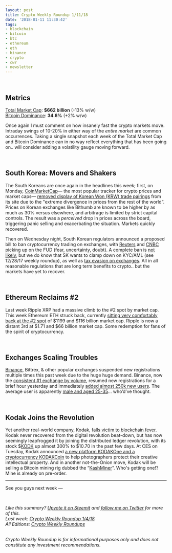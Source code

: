 ```yaml
---
layout: post
title: Crypto Weekly Roundup 1/11/18
date: '2018-01-11 11:30:42'
tags:
- blockchain
- bitcoin
- btc
- ethereum
- eth
- binance
- crypto
- cwr
- newsletter
---
```


<br />

## Metrics

[Total Market Cap](https://coinmarketcap.com/charts/): **$662 billion** (-13% w/w)<br />
[Bitcoin Dominance](https://coinmarketcap.com/charts/#dominance-percentage): **34.6%**  (+2% w/w)

Once again I must comment on how insanely fast the crypto markets move. Intraday swings of 10-20% in either way of the _entire market_ are common occurrences. Taking a single snapshot each week of the Total Market Cap and Bitcoin Dominance can in no way reflect everything that has been going on.. will consider adding a volatility gauge moving forward.

<br />

## South Korea: Movers and Shakers
The South Koreans are once again in the headlines this week; first, on Monday, [CoinMarketCap](https://coinmarketcap.com/)— the most popular tracker for crypto prices and market caps— [removed display of Korean Won (KRW) trade pairings](https://twitter.com/CoinMarketCap/status/950427463804481536) from its site due to the "extreme divergence in prices from the rest of the world”. Prices on Korean exchanges like Bithumb are known to be higher by as much as 30% versus elsewhere, and arbitrage is limited by strict capital controls. The result was a _perceived_ drop in prices across the board, triggering panic selling and exacerbating the situation. Markets quickly recovered.

Then on Wednesday night, South Korean regulators announced a proposed bill to ban cryptocurrency trading on exchanges, with [Reuters](https://www.reuters.com/article/uk-southkorea-bitcoin/south-korea-justice-ministry-prepares-to-ban-cryptocurrency-trading-exchanges-raided-idUSKBN1F002A) and [CNBC](https://www.cnbc.com/2018/01/10/south-korea-official-reportedly-readying-bill-to-ban-all-cryptocurrency-trading.html) picking up on the FUD (fear, uncertainty, doubt). A complete ban is [not likely](https://www.forbes.com/sites/pamelaambler/2017/12/12/south-korea-is-not-banning-bitcoin-trade-financial-regulators-clarify/#6bf331c14270), but we do know that SK wants to clamp down on KYC/AML (see 12/28/17 weekly roundup), as well as [tax evasion on exchanges](https://twitter.com/cryptomanran/status/951317996684873728). All in all reasonable regulations that are long term benefits to crypto.. but the markets have yet to recover.

<br />

## Ethereum Reclaims #2
Last week Ripple XRP had a massive climb to the #2 spot by market cap. This week Ethereum ETH struck back, currently [sitting very comfortably back at the #2 spot](https://coinmarketcap.com/currencies/ethereum/) of $1199 and $116 billion market cap. Ripple is now a distant 3rd at $1.71 and $66 billion market cap. Some redemption for fans of the spirit of cryptocurrency.

<br />

## Exchanges Scaling Troubles
[Binance](https://www.binance.com/?ref=10138930), Bittrex, & other popular exchanges suspended new registrations multiple times this past week due to the huge huge demand. Binance, now the [consistent #1 exchange by volume](https://coinmarketcap.com/exchanges/volume/24-hour/), resumed new registrations for a brief hour yesterday and immediately [added almost 250k new users](https://twitter.com/cz_binance/status/951030756477878273). The average user is apparently [male and aged 25-35](https://www.bloomberg.com/news/articles/2018-01-11/world-s-top-ranked-crypto-venue-added-240-000-users-in-one-hour)... who’d’ve thought.

<br />

## Kodak Joins the Revolution
Yet another real-world company, Kodak, [falls victim to blockchain fever](https://www.buzzfeed.com/ryanmac/experts-call-kodaks-bitcoin-mining-scheme-a-scam?utm_term=.doX2rBPoK#.kx8ERpanW). Kodak never recovered from the digital revolution beat-down, but has now seemingly leapfrogged it by joining the distributed ledger revolution, with its stock $[KODK](http://www.nasdaq.com/symbol/kodk/interactive-chart?timeframe=5d) up almost 300% to $10.70 in the past few days. At CES on Tuesday, Kodak announced [a new platform KODAKOne and a cryptocurrency KODAKCoin](https://www.kodak.com/us/en/kodakone/default.htm) to help photographers protect their creative intellectual property. And in another not-the-Onion move, Kodak will be selling a Bitcoin mining rig dubbed the “[KashMiner](http://www.businessinsider.com/kashminer-kodak-bitcoin-mining-2018-1)”. Who's getting one!? Mine is already on pre-order.

---

See you guys next week —

<br />

*Like this summary? [Upvote it on Steemit](https://steemit.com/cryptocurrency/@aeto/aeto-s-crypto-weekly-roundup-1-11-18) and [follow me on Twitter](https://twitter.com/tonyin) for more of this.*<br />*Last week: [Crypto Weekly Roundup 1/4/18](https://tonyy.in/crypto-weekly-roundup-1-4-18/)*<br />*All Editions: [Crypto Weekly Roundups](https://tonyy.in/tag/cwr/)*

<br />*Crypto Weekly Roundup is for informational purposes only and does not constitute any investment recommendations.*